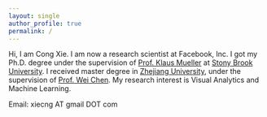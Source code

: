 ```yaml
---
layout: single
author_profile: true
permalink: /
---
```

Hi, I am Cong Xie. I am now a research scientist at Facebook, Inc. I got my Ph.D. degree under the supervision of [Prof. Klaus Mueller](http://www3.cs.stonybrook.edu/~mueller/) at [Stony Brook University](http://www.stonybrook.edu/).
I received master degree in [Zhejiang University](http://www.zju.edu.cn/), under the supervision of [Prof. Wei Chen](http://www.cad.zju.edu.cn/home/chenwei/).
My research interest is Visual Analytics and Machine Learning.

Email: xiecng AT gmail DOT com
